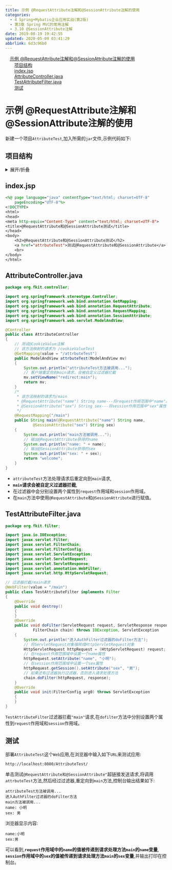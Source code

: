 ```yaml
---
title: 示例 @RequestAttribute注解和@SessionAttribute注解的使用
categories: 
  - 4 Spring+Mybatis企业应用实战(第2版)
  - 第3章 Spring MVC的常用注解
  - 3.10 @SessionAttribute注解
date: 2019-08-19 19:42:55
updated: 2020-05-09 03:41:29
abbrlink: 6d3c96b0
---
```

<div id='my_toc'><a href="/JavaReadingNotes/6d3c96b0/#示例-RequestAttribute注解和-SessionAttribute注解的使用" class="header_1">示例 @RequestAttribute注解和@SessionAttribute注解的使用</a>&nbsp;<br><a href="/JavaReadingNotes/6d3c96b0/#项目结构" class="header_2">项目结构</a>&nbsp;<br><a href="/JavaReadingNotes/6d3c96b0/#index-jsp" class="header_2">index.jsp</a>&nbsp;<br><a href="/JavaReadingNotes/6d3c96b0/#AttributeController-java" class="header_2">AttributeController.java</a>&nbsp;<br><a href="/JavaReadingNotes/6d3c96b0/#TestAttributeFilter-java" class="header_2">TestAttributeFilter.java</a>&nbsp;<br><a href="/JavaReadingNotes/6d3c96b0/#测试" class="header_2">测试</a>&nbsp;<br></div>
<style>.header_1{margin-left: 1em;}.header_2{margin-left: 2em;}.header_3{margin-left: 3em;}.header_4{margin-left: 4em;}.header_5{margin-left: 5em;}.header_6{margin-left: 6em;}</style>
<!--more-->
<script>if (navigator.platform.search('arm')==-1){document.getElementById('my_toc').style.display = 'none';}var e,p = document.getElementsByTagName('p');while (p.length>0) {e = p[0];e.parentElement.removeChild(e);}</script>

<!--end-->
# 示例 @RequestAttribute注解和@SessionAttribute注解的使用
新建一个项目`AttributeTest`,加入所需的`jar`文件,示例代码如下:
## 项目结构

<details><summary>展开/折叠</summary>

```
G:\Desktop\随书源码\Spring+Mybatis企业应用实战(第2版)\codes\03\AttributeTest
├─src\
│ └─org\
│   └─fkit\
│     ├─controller\
│     │ └─AttributeController.java
│     └─filter\
│       └─TestAttributeFilter.java
└─WebContent\
  ├─index.jsp
  ├─META-INF\
  │ └─MANIFEST.MF
  └─WEB-INF\
    ├─content\
    │ └─welcome.jsp
    ├─lib\
    │ ├─commons-logging-1.2.jar
    │ ├─spring-aop-5.0.1.RELEASE.jar
    │ ├─spring-aspects-5.0.1.RELEASE.jar
    │ ├─spring-beans-5.0.1.RELEASE.jar
    │ ├─spring-context-5.0.1.RELEASE.jar
    │ ├─spring-context-indexer-5.0.1.RELEASE.jar
    │ ├─spring-context-support-5.0.1.RELEASE.jar
    │ ├─spring-core-5.0.1.RELEASE.jar
    │ ├─spring-expression-5.0.1.RELEASE.jar
    │ ├─spring-instrument-5.0.1.RELEASE.jar
    │ ├─spring-jcl-5.0.1.RELEASE.jar
    │ ├─spring-jdbc-5.0.1.RELEASE.jar
    │ ├─spring-jms-5.0.1.RELEASE.jar
    │ ├─spring-messaging-5.0.1.RELEASE.jar
    │ ├─spring-orm-5.0.1.RELEASE.jar
    │ ├─spring-oxm-5.0.1.RELEASE.jar
    │ ├─spring-test-5.0.1.RELEASE.jar
    │ ├─spring-tx-5.0.1.RELEASE.jar
    │ ├─spring-web-5.0.1.RELEASE.jar
    │ ├─spring-webflux-5.0.1.RELEASE.jar
    │ ├─spring-webmvc-5.0.1.RELEASE.jar
    │ └─spring-websocket-5.0.1.RELEASE.jar
    ├─springmvc-config.xml
    └─web.xml

```

</details>

## index.jsp
```jsp
<%@ page language="java" contentType="text/html; charset=UTF-8"
    pageEncoding="UTF-8"%>
<!DOCTYPE>
<html>
<head>
<meta http-equiv="Content-Type" content="text/html; charset=UTF-8">
<title>@RequestAttribute和@SessionAttribute测试</title>
</head>
<body>
    <h2>@RequestAttribute和@SessionAttribute测试</h2>
    <a href="attrbuteTest">测试@RequestAttribute和@SessionAttribute</a>
    <br>
</body>
</html>
```
## AttributeController.java
```java
package org.fkit.controller;

import org.springframework.stereotype.Controller;
import org.springframework.web.bind.annotation.GetMapping;
import org.springframework.web.bind.annotation.RequestAttribute;
import org.springframework.web.bind.annotation.RequestMapping;
import org.springframework.web.bind.annotation.SessionAttribute;
import org.springframework.web.servlet.ModelAndView;

@Controller
public class AttributeController
{
    // 测试@CookieValue注解
    // 该方法映射的请求为 /cookieValueTest
    @GetMapping(value = "/attrbuteTest")
    public ModelAndView attrbuteTest(ModelAndView mv)
    {
        System.out.println("attributeTest方法被调用...");
        // 客户端重定向到main请求，会被自定义过滤器拦截
        mv.setViewName("redirect:main");
        return mv;
    }
    /*
     * 该方法映射的请求为/main
     * @RequestAttribute("name") String name---将request作用范围中"name"属性的值赋给方法的参数name
     * @SessionAttribute("sex") String sex---将session作用范围中"sex"属性的值赋给方法的参数sex
     */
    @RequestMapping("/main")
    public String main(@RequestAttribute("name") String name,
            @SessionAttribute("sex") String sex)
    {
        System.out.println("main方法被调用...");
        // 输出@RequestAttribute获得的name
        System.out.println("name: " + name);
        // 输出@SessionAttribute获得的sex
        System.out.println("sex: " + sex);
        return "welcome";
    }
}
```
- `attributeTest`方法处理请求后重定向到`main`请求,
- **`main`请求会被自定义过滤器拦截**,
- 在过滤器中会分别设置两个属性到`request`作用域和`session`作用域。
- 在`main`方法中使用`@RequestAttribute`和`@SessionAttribute`进行赋值。

## TestAttributeFilter.java
```java
package org.fkit.filter;

import java.io.IOException;
import javax.servlet.Filter;
import javax.servlet.FilterChain;
import javax.servlet.FilterConfig;
import javax.servlet.ServletException;
import javax.servlet.ServletRequest;
import javax.servlet.ServletResponse;
import javax.servlet.annotation.WebFilter;
import javax.servlet.http.HttpServletRequest;

// 过滤器拦截/main请求
@WebFilter(value = "/main")
public class TestAttributeFilter implements Filter
{
    @Override
    public void destroy()
    {
    }
    @Override
    public void doFilter(ServletRequest request, ServletResponse response,
            FilterChain chain) throws IOException, ServletException
    {
        System.out.println("进入AuthFilter过滤器的doFilter方法");
        // 将ServletRequest对象强转成HttpServletRequest对象
        HttpServletRequest httpRequest = (HttpServletRequest) request;
        // 在request作用范围域中设置一个name属性
        httpRequest.setAttribute("name", "小明");
        // 在session作用范围域中设置一个sex属性
        httpRequest.getSession().setAttribute("sex", "男");
        // 如果还有过滤器执行过滤器，否则进入请求处理方法
        chain.doFilter(httpRequest, response);
    }
    @Override
    public void init(FilterConfig arg0) throws ServletException
    {
    }
}
```
`TestAttributeFilter`过滤器拦截`"main"`请求,在`dofilter`方法中分别设置两个属性到`request`作用域和`session`作用域。
## 测试
部署`AttributeTest`这个`Web`应用,在浏览器中输入如下`URL`来测试应用:
```
http://localhost:8080/AttributeTest/
```
单击测试`@RequestAttribute和@SessionAttribute"`超链接发送请求,将调用`attrbuteTest`方法,然后经过过滤器,重定向到`main`方法,控制台输出结果如下:
```
attributeTest方法被调用...
进入AuthFilter过滤器的doFilter方法
main方法被调用...
name: 小明
sex: 男
```
浏览器显示内容:
```
name:小明
sex:男 
```
可以看到,**`request`作用域中的`name`的值被传递到请求处理方法`main`的`name`变量**, **`session`作用域中的`sex`的值被传递到请求处理方法`main`的`sex`变量**,并输出打印在控制台。
